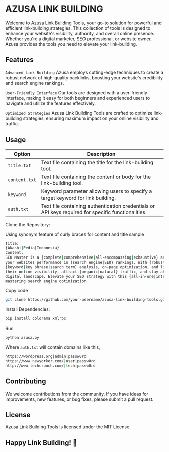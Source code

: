 # AZUSA LINK BUILDING
Welcome to Azusa Link Building Tools, your go-to solution for powerful and efficient link-building strategies. This collection of tools is designed to enhance your website's visibility, authority, and overall online presence. Whether you're a digital marketer, SEO professional, or website owner, Azusa provides the tools you need to elevate your link-building.

## Features
`Advanced Link Building`
Azusa employs cutting-edge techniques to create a robust network of high-quality backlinks, boosting your website's credibility and search engine rankings.

`User-Friendly Interface`
Our tools are designed with a user-friendly interface, making it easy for both beginners and experienced users to navigate and utilize the features effectively.

`Optimized Strategies`
Azusa Link Building Tools are crafted to optimize link-building strategies, ensuring maximum impact on your online visibility and traffic.


## Usage

| Option                  | Description                                                                                        |
| ----------------------- | -------------------------------------------------------------------------------------------------- |
| `title.txt`             | Text file containing the title for the link-building tool.                                         |
| `content.txt`           | Text file containing the content or body for the link-building tool.                               |
| `keyword`               | Keyword parameter allowing users to specify a target keyword for link building.                    |
| `auth.txt`              | Text file containing authentication credentials or API keys required for specific functionalities. |

Clone the Repository:

Using synonym feature of curly braces for content and title sample

```sh
Title:
{Akashi|Pedia|Indonesia}
Content:
SEO Master is a {complete|comprehensive|all-encompassing|exhaustive} and user-friendly SEO toolkit designed to optimize
your websites performance in {search engine|SEO} rankings. With {robust|powerful|advanced features for
{keyword|key phrase|search term} analysis, on-page optimization, and link building, SEO Master empowers users to enhance
their online visibility, attract {organic|natural} traffic, and stay ahead in the {competitive|challenging}
digital landscape. Elevate your SEO strategy with this {all-in-one|integrated|versatile|inclusive} solution for
mastering search engine optimization
```

Copy code
```sh
git clone https://github.com/your-username/azusa-link-building-tools.git
```
Install Dependencies:

```sh
pip install colorama xmlrpc
```

Run

```sh
python azusa.py
```

Where `auth.txt` will contain domains like this,

```sh
https://wordpress.org|admin|passw0rd
https://www.newyorker.com/|user|passw0rd
http://www.techcrunch.com/|tech|passw0rd
```

## Contributing
We welcome contributions from the community. If you have ideas for improvements, new features, or bug fixes, please submit a pull request.

## License
Azusa Link Building Tools is licensed under the MIT License.

## Happy Link Building! 🚀
